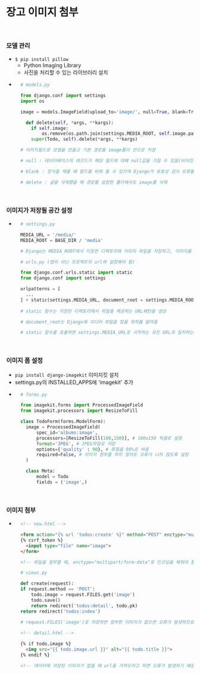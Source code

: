 # 장고 이미지 첨부

<br/>

### 모델 관리
- `$ pip install pillow`
  - Python Imaging Library
  - 사진을 처리할 수 있는 라이브러리 설치
- ```python
    # models.py

    from django.conf import settings
    import os

    image = models.ImageField(upload_to='image/', null=True, blank=True)

      def delete(self, *args, **kargs):
        if self.image:
            os.remove(os.path.join(settings.MEDIA_ROOT, self.image.path))
        super(Todo, self).delete(*args, **kargs)

    # 이미지필드로 모델을 만들고 기본 경로를 image폴더 안으로 지정

    # null : 데이터베이스의 레코드가 해당 필드에 대해 null값을 가질 수 있음(비어있을 수 있음)

    # blank : 양식을 채울 때 필드를 비워 둘 수 있으며 Django가 유효성 검사 오류를 발생시키지 않음

    # delete : 글을 삭제했을 때 경로를 설정한 폴더에서도 image를 삭제
  ```

<br/>

### 이미지가 저장될 공간 설정
- ```python
    # settings.py

    MEDIA_URL = '/media/'
    MEDIA_ROOT = BASE_DIR / 'media'

    # Django는 MEDIA_ROOT에서 지정한 디렉토리에 이미지 파일을 저장하고, 이미지를 웹 페이지에 표시하려면 MEDIA_URL에 지정된 URL을 사용하여 이미지 파일에 연결
  ```
  ```python
    # urls.py (앱이 아닌 프로젝트의 url에 설정해야 함)

    from django.conf.urls.static import static
    from django.conf import settings

    urlpatterns = [
      ...
    ] + static(settings.MEDIA_URL, document_root = settings.MEDIA_ROOT)
    
    # static 함수는 지정된 디렉토리에서 파일을 제공하는 URL패턴을 생성

    # document_root는 Django에 미디어 파일을 찾을 위치를 알려줌

    # static 함수를 호출하면 settings.MEDIA_URL로 시작하는 모든 URL과 일치하는 패턴을 추가, 일치하는 URL이 요청되면 Django는 settings.MEDIA_ROOT에 지정된 디렉토리에서 해당 파일을 제공
  ```

<br/>

### 이미지 폼 설정
- `pip install django-imagekit` 이미지킷 설치
- settings.py의 INSTALLED_APPS에 'imagekit' 추가
- ```python
    # forms.py

    from imagekit.forms import ProcessedImageField
    from imagekit.processors import ResizeToFill

    class TodoForm(forms.ModelForm):
      image = ProcessedImageField(
          spec_id='albums:image',
          processors=[ResizeToFill(100,150)], # 100x150 픽셀로 설정
          format='JPEG', # JPEG파일로 저장
          options={'quality' : 90}, # 화질을 90%로 바꿈
          required=False, # 이미지 첨부를 하지 않아도 오류가 나지 않도록 설정
      )

      class Meta:
          model = Todo
          fields = ('image',)
  ```

<br/>

### 이미지 첨부
- ```html
    <!-- new.html -->

    <form action="{% url 'todos:create' %}" method="POST" enctype="multipart/form-data">
    {% csrf_token %}
      <input type="file" name="image">
    </form>

    <!-- 파일을 첨부할 때, enctype="multipart/form-data"로 인코딩을 해줘야 함 -->
  ```
  ```python
    # views.py

    def create(request):
    if request.method == 'POST':
        todo.image = request.FILES.get('image')
        todo.save()
        return redirect('todos:detail', todo.pk)
    return redirect('todos:index')
    
    # request.FILES['image']로 저장하면 첨부한 이미지가 없으면 오류가 발생하므로 get을 통해 저장
  ```
  ```html
    <!-- detail.html -->

    {% if todo.image %}
      <img src="{{ todo.image.url }}" alt="{{ todo.title }}">
    {% endif %}

    <!-- 데이터에 저장된 이미지가 없을 때 url을 가져오려고 하면 오류가 발생하기 때문에 조건문으로 미리 판별 후 출력 -->
  ```